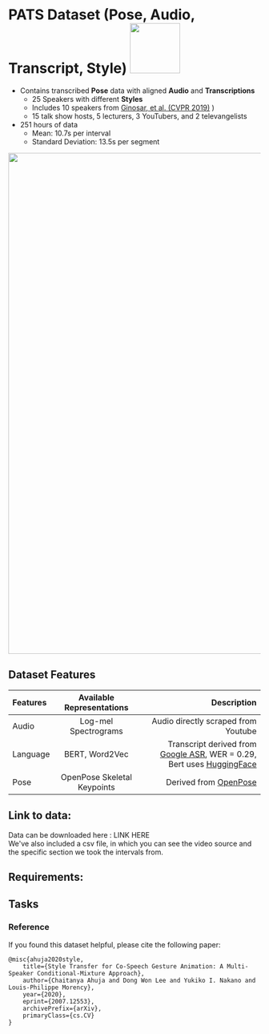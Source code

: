 # PATS Dataset (**P**ose, **A**udio, **T**ranscript, **S**tyle) <img src="https://user-images.githubusercontent.com/43928520/90432137-1cbcaf80-e098-11ea-8491-0f7c92da4b29.png" width="100" height="100">

* Contains transcribed **Pose** data with aligned **Audio** and **Transcriptions**
    - 25 Speakers with different **Styles** 
    - Includes 10 speakers from [Ginosar, et al. (CVPR 2019)](https://people.eecs.berkeley.edu/~shiry/projects/speech2gesture/index.html) )
    - 15 talk show hosts, 5 lecturers, 3 YouTubers, and 2 televangelists
* 251 hours of data 
    - Mean: 10.7s per interval
    - Standard Deviation: 13.5s per segment


<img src="https://user-images.githubusercontent.com/43928520/90454983-c022ba00-e0c2-11ea-991e-36bd5cb3b38b.png" width="1000">

## Dataset Features

| Features | Available Representations | Description |
| :--- | :---: | ---: |
| Audio | Log-mel Spectrograms | Audio directly scraped from Youtube |
| Language | BERT, Word2Vec | Transcript derived from [Google ASR](https://cloud.google.com/speech-to-text), WER = 0.29, Bert uses [HuggingFace](https://huggingface.co/transformers/model_doc/bert.html) |
| Pose | OpenPose Skeletal Keypoints | Derived from [OpenPose](https://github.com/CMU-Perceptual-Computing-Lab/openpose) |


## Link to data:
Data can be downloaded here : LINK HERE\
We've also included a csv file, in which you can see the video source and the specific section we took the intervals from.


## Requirements:

## Tasks



### Reference
If you found this dataset helpful, please cite the following paper:

```
@misc{ahuja2020style,
    title={Style Transfer for Co-Speech Gesture Animation: A Multi-Speaker Conditional-Mixture Approach},
    author={Chaitanya Ahuja and Dong Won Lee and Yukiko I. Nakano and Louis-Philippe Morency},
    year={2020},
    eprint={2007.12553},
    archivePrefix={arXiv},
    primaryClass={cs.CV}
}
```
